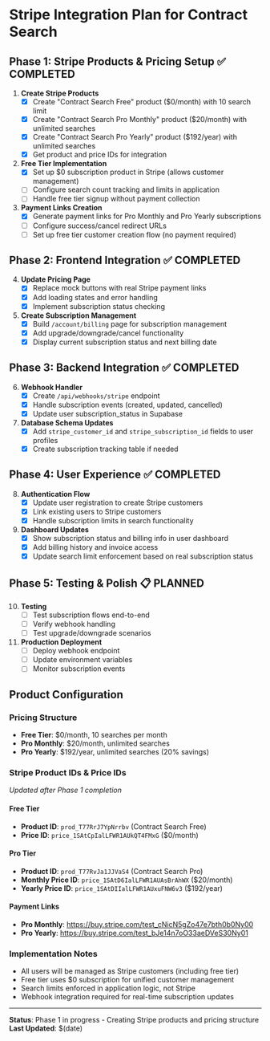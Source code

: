 # Stripe Integration Plan for Contract Search

## Phase 1: Stripe Products & Pricing Setup ✅ COMPLETED
1. **Create Stripe Products**
   - [x] Create "Contract Search Free" product ($0/month) with 10 search limit
   - [x] Create "Contract Search Pro Monthly" product ($20/month) with unlimited searches
   - [x] Create "Contract Search Pro Yearly" product ($192/year) with unlimited searches
   - [x] Get product and price IDs for integration

2. **Free Tier Implementation**
   - [x] Set up $0 subscription product in Stripe (allows customer management)
   - [ ] Configure search count tracking and limits in application
   - [ ] Handle free tier signup without payment collection

3. **Payment Links Creation**
   - [x] Generate payment links for Pro Monthly and Pro Yearly subscriptions
   - [ ] Configure success/cancel redirect URLs
   - [ ] Set up free tier customer creation flow (no payment required)

## Phase 2: Frontend Integration ✅ COMPLETED
4. **Update Pricing Page**
   - [x] Replace mock buttons with real Stripe payment links
   - [x] Add loading states and error handling
   - [x] Implement subscription status checking

5. **Create Subscription Management**
   - [x] Build `/account/billing` page for subscription management
   - [x] Add upgrade/downgrade/cancel functionality
   - [x] Display current subscription status and next billing date

## Phase 3: Backend Integration ✅ COMPLETED
6. **Webhook Handler**
   - [x] Create `/api/webhooks/stripe` endpoint
   - [x] Handle subscription events (created, updated, cancelled)
   - [x] Update user subscription_status in Supabase

7. **Database Schema Updates**
   - [x] Add `stripe_customer_id` and `stripe_subscription_id` fields to user profiles
   - [x] Create subscription tracking table if needed

## Phase 4: User Experience ✅ COMPLETED
8. **Authentication Flow**
   - [x] Update user registration to create Stripe customers
   - [x] Link existing users to Stripe customers
   - [x] Handle subscription limits in search functionality

9. **Dashboard Updates**
   - [x] Show subscription status and billing info in user dashboard
   - [x] Add billing history and invoice access
   - [x] Update search limit enforcement based on real subscription status

## Phase 5: Testing & Polish 📋 PLANNED
10. **Testing**
    - [ ] Test subscription flows end-to-end
    - [ ] Verify webhook handling
    - [ ] Test upgrade/downgrade scenarios

11. **Production Deployment**
    - [ ] Deploy webhook endpoint
    - [ ] Update environment variables
    - [ ] Monitor subscription events

## Product Configuration

### Pricing Structure
- **Free Tier**: $0/month, 10 searches per month
- **Pro Monthly**: $20/month, unlimited searches
- **Pro Yearly**: $192/year, unlimited searches (20% savings)

### Stripe Product IDs & Price IDs
*Updated after Phase 1 completion*

#### Free Tier
- **Product ID**: `prod_T77RrJ7YpNrrbv` (Contract Search Free)
- **Price ID**: `price_1SAtCpIalLFWR1AUkQT4FMxG` ($0/month)

#### Pro Tier
- **Product ID**: `prod_T77RvJa1JJVaS4` (Contract Search Pro)
- **Monthly Price ID**: `price_1SAtD6IalLFWR1AUAsBrAhWX` ($20/month)
- **Yearly Price ID**: `price_1SAtDIIalLFWR1AUxuFNW6v3` ($192/year)

#### Payment Links
- **Pro Monthly**: https://buy.stripe.com/test_cNicN5gZo47e7bth0b0Ny00
- **Pro Yearly**: https://buy.stripe.com/test_bJe14n7oO33aeDVeS30Ny01

### Implementation Notes
- All users will be managed as Stripe customers (including free tier)
- Free tier uses $0 subscription for unified customer management
- Search limits enforced in application logic, not Stripe
- Webhook integration required for real-time subscription updates

---

**Status**: Phase 1 in progress - Creating Stripe products and pricing structure
**Last Updated**: $(date)